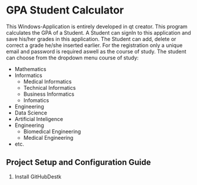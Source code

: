 # GPA Student Calculator

This Windows-Application is entirely developed in qt creator. This program calculates the GPA of a Student. A Student can signIn to this application
and save his/her grades in this application. The Student can add, delete or correct a grade he/she inserted earlier. 
For the registration only a unique email and password is required aswell as the course of study. 
The student can choose  from the dropdown menu course of study:

+ Mathematics
+ Informatics
    - Medical Informatics
    - Technical Informatics
    - Business Informatics
    - Infomatics
+ Engineering
+ Data Science
+ Artificial Inteligence
+ Engineering
    - Biomedical Engineering
    - Medical Engineering
+ etc.

## Project Setup and Configuration Guide

1. Install GitHubDestk

